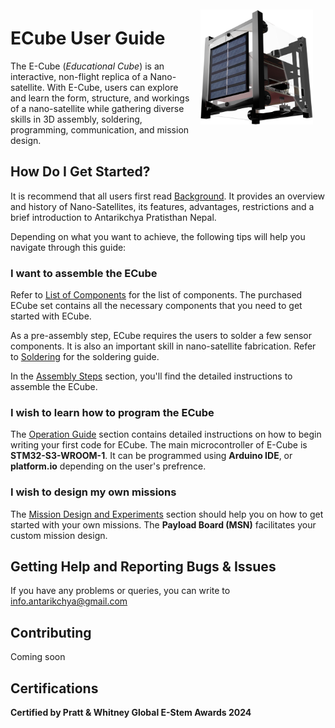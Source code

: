 <div style="float:right; padding:10px; margin-right:10px; margin-top:0px"><img src="../public/ecuberender.png" title="ECube render" width="180px" /></div>

# ECube User Guide

The E-Cube (_Educational Cube_) is an interactive, non-flight replica of a Nano-satellite. With E-Cube, users can explore and learn the form, structure, and workings of a nano-satellite while gathering diverse skills in 3D assembly, soldering, programming, communication, and mission design.



## How Do I Get Started?

It is recommend that all users first read [Background](getting_started/background.md).
It provides an overview and history of Nano-Satellites, its features, advantages, restrictions and a brief introduction to Antarikchya Pratisthan Nepal.

Depending on what you want to achieve, the following tips will help you navigate through this guide:

### I want to assemble the ECube

Refer to [List of Components](assembly/list_of_components.md) for the list of components. The purchased ECube set contains all the necessary components that you need to get started with ECube. 

As a pre-assembly step, ECube requires the users to solder a few sensor components. It is also an important skill in nano-satellite fabrication. Refer to [Soldering](assembly/soldering.md) for the soldering guide.

In the [Assembly Steps](assembly/assembly_steps.md) section, you'll find the detailed instructions to assemble the ECube.

### I wish to learn how to program the ECube

The [Operation Guide](operationguide/index.md) section contains detailed instructions on how to begin writing your first code for ECube. The main microcontroller of E-Cube is **STM32-S3-WROOM-1**. It can be programmed using **Arduino IDE**, or **platform.io** depending on the user's prefrence.

### I wish to design my own missions

The [Mission Design and Experiments](experiments/index.md) section should help you on how to get started with your own missions. The **Payload Board (MSN)** facilitates your custom mission design. 

## Getting Help and Reporting Bugs & Issues

If you have any problems or queries, you can write to info.antarikchya@gmail.com

## Contributing

Coming soon

<!--@include: _contributors.md-->

## Certifications

**Certified by Pratt & Whitney Global E-Stem Awards 2024**

<div style="padding:10px">&nbsp;</div>
